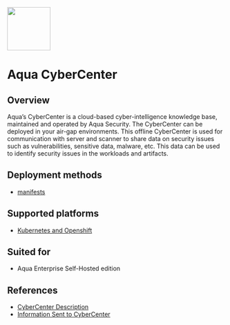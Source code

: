 <img src="https://avatars3.githubusercontent.com/u/12783832?s=200&v=4" height="100" width="100" />

# Aqua CyberCenter

## Overview

Aqua’s CyberCenter is a cloud-based cyber-intelligence knowledge base, maintained and operated by Aqua Security. The CyberCenter can be deployed in your air-gap environments. This offline CyberCenter is used for communication with server and scanner to share data on security issues such as vulnerabilities, sensitive data, malware, etc. This data can be used to identify security issues in the workloads and artifacts.

## Deployment methods
* [manifests](./kubernetes_and_openshift/manifests)

## Supported platforms
* [Kubernetes and Openshift](./kubernetes_and_openshift)

## Suited for
* Aqua Enterprise Self-Hosted edition

## References
* [CyberCenter Description](https://docs.aquasec.com/v6.2/docs/cybercenter-description)
* [Information Sent to CyberCenter](https://docs.aquasec.com/v6.2/docs/info-sent-to-cybercenter)